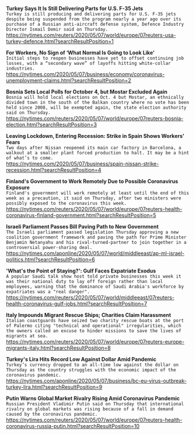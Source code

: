 **Turkey Says It Is Still Delivering Parts for U.S. F-35 Jets**\
`Turkey is still producing and delivering parts for U.S. F-35 jets despite being suspended from the program nearly a year ago over its purchase of a Russian anti-aircraft defense system, Defence Industry Director Ismail Demir said on Thursday.`\
https://nytimes.com/reuters/2020/05/07/world/europe/07reuters-usa-turkey-defence.html?searchResultPosition=1

**For Workers, No Sign of ‘What Normal Is Going to Look Like’**\
`Initial steps to reopen businesses have yet to offset continuing job losses, with a “secondary wave” of layoffs hitting white-collar industries.`\
https://nytimes.com/2020/05/07/business/economy/coronavirus-unemployment-claims.html?searchResultPosition=2

**Bosnia Sets Local Polls for October 4, but Mostar Excluded Again**\
`Bosnia will hold local elections on Oct. 4 but Mostar, an ethnically divided town in the south of the Balkan country where no vote has been held since 2008, will be exempted again, the state election authority said on Thursday.`\
https://nytimes.com/reuters/2020/05/07/world/europe/07reuters-bosnia-election.html?searchResultPosition=3

**Leaving Lockdown, Entering Recession: Strike in Spain Shows Workers’ Fears**\
`Two days after Nissan reopened its main car factory in Barcelona, a walkout at a smaller plant forced production to halt. It may be a hint of what’s to come.`\
https://nytimes.com/2020/05/07/business/spain-nissan-strike-recession.html?searchResultPosition=4

**Finland's Government to Work Remotely Due to Possible Coronavirus Exposure**\
`Finland's government will work remotely at least until the end of this week as a precaution, it said on Thursday, after two ministers were possibly exposed to the coronavirus this week.`\
https://nytimes.com/reuters/2020/05/07/world/europe/07reuters-health-coronavirus-finland-government.html?searchResultPosition=5

**Israeli Parliament Passes Bill Paving Path to New Government**\
`The Israeli parliament passed legislation Thursday approving a new coalition government framework and paving the path for Prime Minister Benjamin Netanyahu and his rival-turned-partner to join together in a controversial power-sharing deal.`\
https://nytimes.com/aponline/2020/05/07/world/middleeast/ap-ml-israel-politics.html?searchResultPosition=6

**'What's the Point of Staying?': Gulf Faces Expatriate Exodus**\
`A popular Saudi talk show host told private businesses this week it was their national duty to lay off foreign rather than local employees, warning that the dominance of Saudi Arabia's workforce by expatriates was a "real danger".`\
https://nytimes.com/reuters/2020/05/07/world/middleeast/07reuters-health-coronavirus-gulf-jobs.html?searchResultPosition=7

**Italy Impounds Migrant Rescue Ships; Charities Claim Harassment**\
`Italian coastguards have seized two charity rescue boats at the port of Palermo citing "technical and operational" irregularities, which the owners called an excuse to hinder missions to save the lives of migrants at sea.`\
https://nytimes.com/reuters/2020/05/07/world/europe/07reuters-europe-migrants-italy.html?searchResultPosition=8

**Turkey's Lira Hits Record Low Against Dollar Amid Pandemic**\
`Turkey’s currency dropped to an all-time low against the dollar on Thursday as the country struggles with the economic impact of the coronavirus pandemic.`\
https://nytimes.com/aponline/2020/05/07/business/bc-eu-virus-outbreak-turkey-lira.html?searchResultPosition=9

**Putin Warns Global Market Rivalry Rising Amid Coronavirus Pandemic**\
`Russian President Vladimir Putin said on Thursday that international rivalry on global markets was rising because of a fall in demand caused by the coronavirus pandemic. `\
https://nytimes.com/reuters/2020/05/07/world/europe/07reuters-health-coronavirus-russia-putin.html?searchResultPosition=10

